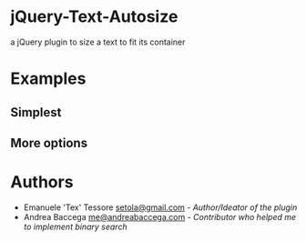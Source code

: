 jQuery-Text-Autosize
====================

a jQuery plugin to size a text to fit its container


Examples
========


Simplest
--------

<script type="text/javascript">
	jQuery(document).ready(function(){
			jQuery('#container .auto-size').textAutoSize();
		});
</script>


More options
------------

<script type="text/javascript">
	jQuery(document).ready(function(){
		jQuery('#container .auto-size').textAutoSize({
			maxSize: 		100, //maximum font-size
			minSize: 		10, //minimum font-size
			grain:			0.5, //font-size grain 
			mode:				"rec-binary" //search algorithm to be used
		});
	});
</script>
	
	
	
Authors
=======
*  Emanuele 'Tex' Tessore <setola@gmail.com> - _Author/Ideator of the plugin_
*  Andrea Baccega <me@andreabaccega.com> - _Contributor who helped me to implement binary search_